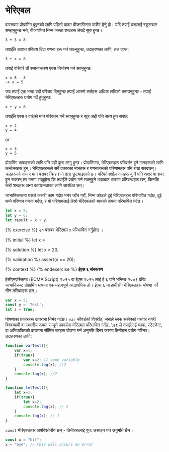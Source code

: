 # भेरिएबल

वास्तवमा प्रोग्रामिंग बुझ्नको लागि पहिलो कदम बीजगणितमा फर्केर हेर्नु हो। यदि तपाईं यसलाई स्कूलबाट सम्झनुहुन्छ भने, बीजगणित निम्न जस्ता शब्दहरू लेख्दै सुरु हुन्छ।

```
3 + 5 = 8
```

तपाईँले अज्ञात परिचय दिंदा गणना हरू गर्न थाल्नुहुन्छ, उदाहरणका लागि, तल एक्स:

```
3 + x = 8
```

तपाईं वरिपरि ती स्थानान्तरण एक्स निर्धारण गर्न सक्नुहुन्छ:

```
x = 8 - 3
-> x = 5
```

जब तपाईं एक भन्दा बढी परिचय दिनुहुन्छ तपाईं आफ्नो सर्तहरू अधिक लचिलो बनाउनुहुन्छ - तपाईं भेरिएबलहरू प्रयोग गर्दै हुनुहुन्छ:

```
x + y = 8
```

तपाईँले एक्स र वाईको मान परिवर्तन गर्न सक्नुहुन्छ र सूत्र अझै पनि सत्य हुन सक्छ:

```
x = 4
y = 4
```

or

```
x = 3
y = 5
```

प्रोग्रामिंग भाषाहरूको लागि पनि यही कुरा लागू हुन्छ। प्रोग्रामिंगमा, भेरिएबलहरू परिवर्तन हुने मानहरूको लागि कन्टेनरहरू हुन्। भेरिएबलहरूले सबै प्रकारका मानहरू र गणनाहरूको परिणामहरू पनि राख्न सक्दछन्। चलहरूको नाम र मान बराबर चिन्ह (=) द्वारा छुट्याइएको छ। परिवर्तनशील नामहरू कुनै पनि अक्षर वा शब्द हुन सक्छन् तर मनमा राख्नुहोस् कि तपाईंले प्रयोग गर्न सक्नुहुने भाषाबाट भाषामा प्रतिबन्धहरू छन्, किनकि केही शब्दहरू अन्य कार्यक्षमताका लागि आरक्षित छन्।

जाभास्क्रिप्टमा यसले कसरी काम गर्दछ भनेर जाँच गरौं, निम्न कोडले दुई भेरिएबलहरू परिभाषित गर्दछ, दुई थप्ने परिणाम गणना गर्दछ, र यो परिणामलाई तेस्रो भेरिएबलको मानको रूपमा परिभाषित गर्दछ।

```javascript
let x = 5;
let y = 6;
let result = x + y;
```

{% exercise %}
२० बराबर भेरिएबल `x` परिभाषित गर्नुहोस् ।

{% initial %}
let x =

{% solution %}
let x = 20;

{% validation %}
assert(x == 20);

{% context %}
{% endexercise %}
**ईएस ६ संस्करण**

ईसीएमएस्क्रिप्ट (ECMA Script) २०१५ वा ईएस २०१५ लाई ई ६ पनि भनिन्छ २००९ देखि जाभास्क्रिप्ट प्रोग्रामिंग भाषामा एक महत्वपूर्ण अद्यावधिक हो। ईएस ६ मा हामीसँग भेरिएबलहरू घोषणा गर्ने तीन तरिकाहरू छन्।&#x20;

```javascript
var x = 5;
const y = 'Test';
let z = true;
```

घोषणाका प्रकारहरू दायरामा निर्भर गर्दछ। `var` कीवर्डको विपरीत, जसले ब्लक स्कोपको परवाह नगरी विश्वव्यापी वा स्थानीय रूपमा सम्पूर्ण प्रकार्यमा भेरिएबल परिभाषित गर्दछ, `let` ले तपाईंलाई ब्लक, स्टेटमेन्ट, वा अभिव्यक्तिको दायरामा सीमित चरहरू घोषणा गर्न अनुमति दिन्छ जसमा तिनीहरू प्रयोग गरिन्छ। उदाहरणका लागि:



```javascript
function varTest(){
    var x=1;
    if(true){
        var x=2; // same variable
        console.log(x); //2
    }
    console.log(x); //2
}

function letTest(){
    let x=1;
    if(true){
        let x=2;
        console.log(x); // 2
    }
    console.log(x); // 1
}
```

`const` भेरिएबलहरू अपरिवर्तनीय छन् - तिनीहरूलाई पुन: असाइन गर्न अनुमति छैन।

```javascript
const x = "hi!";
x = "bye"; // this will occurs an error 
```
